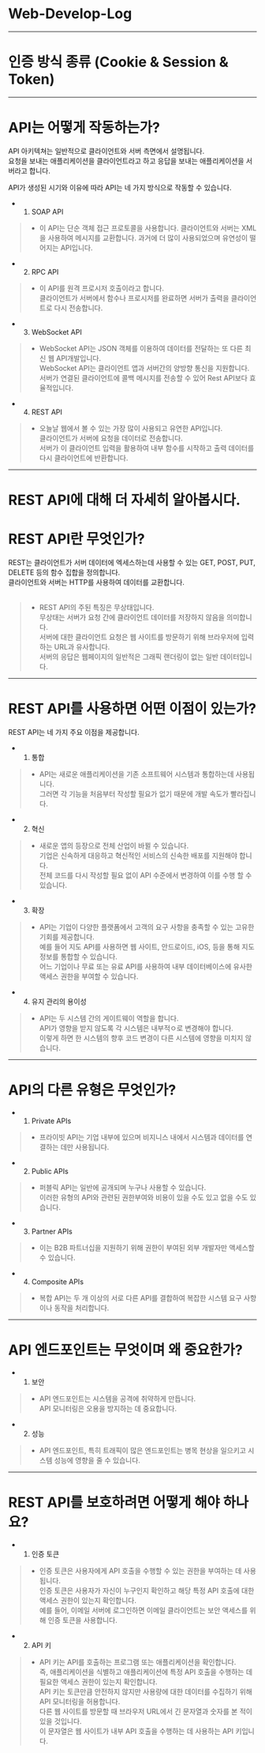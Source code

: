 # Web-Develop-Log

-----

# 인증 방식 종류 (Cookie & Session & Token)<br>

 

-----
# API는 어떻게 작동하는가?

API 아키텍쳐는 일반적으로 클라이언트와 서버 측면에서 설명됩니다.<br>
요청을 보내는 애플리케이션을 클라이언트라고 하고 응답을 보내는 애플리케이션을 서버라고 합니다.<br>

API가 생성된 시기와 이유에 따라 API는 네 가지 방식으로 작동할 수 있습니다.<br>

- 1. SOAP API<br>
 >- 이 API는 단순 객체 접근 프로토콜을 사용합니다. 클라이언트와 서버는 XML을 사용하여 메시지를 교환합니다.
 과거에 더 많이 사용되었으며 유연성이 떨어지는 API입니다.<br>
- 2. RPC API<br>
 >- 이 API를 원격 프로시저 호출이라고 합니다.<br>
 클라이언트가 서버에서 함수나 프로시저를 완료하면 서버가 출력을 클라이언트로 다시 전송합니다.<br>
- 3. WebSocket API<br>
 >- WebSocket API는 JSON 객체를 이용하여 데이터를 전달하는 또 다른 최신 웹 API개발입니다.<br>
 WebSocket API는 클라이언트 앱과 서버간의 양방향 통신을 지원합니다.<br> 
 서버가 연결된 클라이언트에 콜백 메시지를 전송할 수 있어 Rest API보다 효율적입니다.<br>
- 4. REST API<br>
 >- 오늘날 웹에서 볼 수 있는 가장 많이 사용되고 유연한 API입니다.<br>
 클라이언트가 서버에 요청을 데이터로 전송합니다.<br>
 서버가 이 클라이언트 입력을 활용하여 내부 함수를 시작하고 출력 데이터를 다시 클라이언트에 반환합니다.<br>
-----

# REST API에 대해 더 자세히 알아봅시다.<br>
# REST API란 무엇인가?

 REST는 클라이언트가 서버 데이터에 엑세스하는데 사용할 수 있는 GET, POST, PUT, DELETE 등의 함수 집합을 정의합니다.<br>
 클라이언트와 서버는 HTTP를 사용하여 데이터를 교환합니다.<br><br>

 >- REST API의 주된 특징은 무상태입니다.<br>
 무상태는 서버가 요청 간에 클라이언트 데이터를 저장하지 않음을 의미합니다.<br>
 서버에 대한 클라이언트 요청은 웹 사이트를 방문하기 위해 브라우저에 입력하는 URL과 유사합니다.<br>
 서버의 응답은 웹페이지의 일반적은 그래픽 랜더링이 없는 일반 데이터입니다.<br>
-----

# REST API를 사용하면 어떤 이점이 있는가?<br>

 REST API는 네 가지 주요 이점을 제공합니다.
 
- 1. 통합<br>
 >- API는 새로운 애플리케이션을 기존 소프트웨어 시스템과 통합하는데 사용됩니다.<br>
 그러면 각 기능을 처음부터 작성할 필요가 없기 때문에 개발 속도가 빨라집니다.<br>
 
- 2. 혁신<br>
 >- 새로운 앱의 등장으로 전체 산업이 바뀔 수 있습니다.<br> 
 기업은 신속하게 대응하고 혁신적인 서비스의 신속한 배포를 지원해야 합니다.<br>
 전체 코드를 다시 작성할 필요 없이 API 수준에서 변경하여 이를 수행 할 수 있습니다.<br>
- 3. 확장<br>
 >- API는 기업이 다양한 플랫폼에서 고객의 요구 사항을 충족할 수 있는 고유한 기회를 제공합니다.<br>
 > 예를 들어 지도 API를 사용하면 웹 사이트, 안드로이드, iOS, 등을 통해 지도 정보를 통합할 수 있습니다.<br>
 > 어느 기업이나 무료 또는 유료 API를 사용하여 내부 데이터베이스에 유사한 액세스 권한을 부여할 수 있습니다.<br>
- 4. 유지 관리의 용이성<br>
 >- API는 두 시스템 간의 게이트웨이 역할을 합니다.<br>
 > API가 영향을 받지 않도록 각 시스템은 내부적ㅇ로 변경해야 합니다.<br>
 > 이렇게 하면 한 시스템의 향후 코드 변경이 다른 시스템에 영향을 미치지 않습니다.<br>
-----

# API의 다른 유형은 무엇인가?<br>

 - 1. Private APIs<br>
  >- 프라이빗 API는 기업 내부에 있으며 비지니스 내에서 시스템과 데이터를 연결하는 데만 사용됩니다.
 - 2. Public APIs<br>
  >- 퍼블릭 API는 일반에 공개되며 누구나 사용할 수 있습니다.<br> 
  >이러한 유형의 API와 관련된 권한부여와 비용이 있을 수도 있고 없을 수도 있습니다.
 - 3. Partner APIs<br>
  >- 이는 B2B 파트너십을 지원하기 위해 권한이 부여된 외부 개발자만 액세스할 수 있습니다.<br>
  
 - 4. Composite APIs<br>
  >- 복합 API는 두 개 이상의 서로 다른 API를 결합하여 복잡한 시스템 요구 사항이나 동작을 처리합니다.<br>
-----

# API 엔드포인트는 무엇이며 왜 중요한가?<br>

 - 1. 보안
  >- API 엔드포인트는 시스템을 공격에 취약하게 만듭니다.<br>
  > API 모니터링은 오용을 방지하는 데 중요합니다.<br>
 - 2. 성능
  >- API 엔드포인트, 특히 트래픽이 많은 엔드포인트는 병목 현상을 일으키고 시스템 성능에 영향을 줄 수 있습니다.<br>
-----

# REST API를 보호하려면 어떻게 해야 하나요?<br>

 - 1. 인증 토큰<br>
  >- 인증 토큰은 사용자에게 API 호출을 수행할 수 있는 권한을 부여하는 데 사용됩니다.<br> 
  > 인증 토큰은 사용자가 자신이 누구인지 확인하고 해당 특정 API 호출에 대한 액세스 권한이 있는지 확인합니다.<br>
  > 예를 들어, 이메일 서버에 로그인하면 이메일 클라이언트는 보안 액세스를 위해 인증 토큰을 사용합니다.<br>
 - 2. API 키<br>
  >- API 키는 API를 호출하는 프로그램 또는 애플리케이션을 확인합니다.<br>
  > 즉, 애플리케이션을 식별하고 애플리케이션에 특정 API 호출을 수행하는 데 필요한 액세스 권한이 있는지 확인합니다.<br>
  > API 키는 토큰만큼 안전하지 않지만 사용량에 대한 데이터를 수집하기 위해 API 모니터링을 허용합니다.<br>
  > 다른 웹 사이트를 방문할 때 브라우저 URL에서 긴 문자열과 숫자를 본 적이 있을 것입니다.<br> 
  > 이 문자열은 웹 사이트가 내부 API 호출을 수행하는 데 사용하는 API 키입니다.<br>
